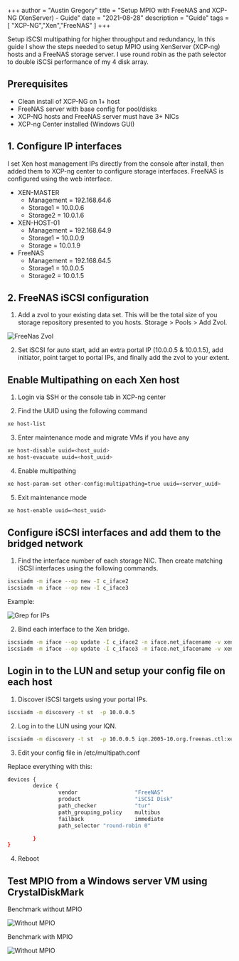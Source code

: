 +++
author = "Austin Gregory"
title = "Setup MPIO with FreeNAS and XCP-NG (XenServer) - Guide"
date = "2021-08-28"
description = "Guide"
tags = [
    "XCP-NG","Xen","FreeNAS"
]
+++

Setup iSCSI multipathing for higher throughput and redundancy, In this guide I show the steps needed to setup MPIO using XenServer (XCP-ng) hosts and a FreeNAS storage server. I use round robin as the path selector to double iSCSi performance of my 4 disk array.
<!--more-->


## Prerequisites

-	Clean install of XCP-NG on 1+ host
-	FreeNAS server with base config for pool/disks
-	XCP-NG hosts and FreeNAS server must have 3+ NICs
-	XCP-ng Center installed (Windows GUI)



## 1. Configure IP interfaces 

I set Xen host management IPs directly from the console after install, then added them to XCP-ng center to configure storage interfaces. FreeNAS is configured using the web interface. 


- XEN-MASTER 
    - Management = 192.168.64.6
    - Storage1 = 10.0.0.6
    - Storage2 = 10.0.1.6
- XEN-HOST-01
    - Management = 192.168.64.9
    - Storage1 = 10.0.0.9
    - Storage = 10.0.1.9
- FreeNAS
    - Management = 192.168.64.5
    - Storage1 = 10.0.0.5
    - Storage2 = 10.0.1.5




## 2. FreeNAS iSCSI configuration

1. Add a zvol to your existing data set. This will be the total size of you storage repository presented to you hosts. Storage > Pools > Add Zvol.

![FreeNas Zvol](/images/freenas_zvol.png)

2. Set iSCSI for auto start, add an extra portal IP (10.0.0.5 & 10.0.1.5), add initiator, point target to portal IPs, and finally add the zvol to your extent.


## Enable Multipathing on each Xen host

1. Login via SSH or the console tab in XCP-ng center

2. Find the UUID using the following command
```bash
xe host-list
```
3. Enter maintenance mode and migrate VMs if you have any
```bash
xe host-disable uuid=<host_uuid>
xe host-evacuate uuid=<host_uuid>
```
4. Enable multipathing 
```bash
xe host-param-set other-config:multipathing=true uuid=<server_uuid>
```
5. Exit maintenance mode
```bash
xe host-enable uuid=<host_uuid>
```

## Configure iSCSI interfaces and add them to the bridged network 

1. Find the interface number of each storage NIC. Then create matching iSCSI interfaces using the following commands.

```bash
iscsiadm -m iface --op new -I c_iface2
iscsiadm -m iface --op new -I c_iface3
```
Example:

![Grep for IPs](/images/grep.png)

2. Bind each interface to the Xen bridge. 

```bash
iscsiadm -m iface --op update -I c_iface2 -n iface.net_ifacename -v xenbr2 
iscsiadm -m iface --op update -I c_iface3 -n iface.net_ifacename -v xenbr3
```

## Login in to the LUN and setup your config file on each host

1. Discover iSCSI targets using your portal IPs.
```bash
iscsiadm -m discovery -t st  -p 10.0.0.5
```
2. Log in to the LUN using your IQN.
```bash
iscsiadm -m discovery -t st  -p 10.0.0.5 iqn.2005-10.org.freenas.ctl:xen-target --login
```
3. Edit your config file in /etc/multipath.conf

Replace everything with this:

```bash
devices {
        device {
                vendor                  "FreeNAS"
                product                 "iSCSI Disk"
                path_checker            "tur"
                path_grouping_policy    multibus
                failback                immediate
                path_selector "round-robin 0"

        }
}

```
4. Reboot

## Test MPIO from a Windows server VM using CrystalDiskMark 

 Benchmark without MPIO


![Without MPIO](/images/withoutmpio.png)

 Benchmark with MPIO


![Without MPIO](/images/withmpio.png)